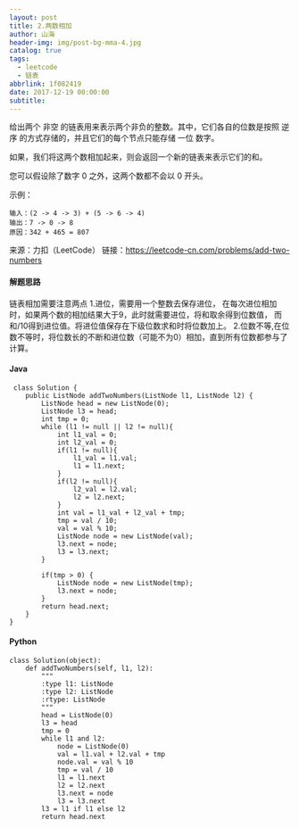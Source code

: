 ```yaml
---
layout: post
title: 2.两数相加
author: 山海
header-img: img/post-bg-mma-4.jpg
catalog: true
tags:
  - leetcode
  - 链表
abbrlink: 1f082419
date: 2017-12-19 00:00:00
subtitle:
---
```


给出两个 非空 的链表用来表示两个非负的整数。其中，它们各自的位数是按照 逆序 的方式存储的，并且它们的每个节点只能存储 一位 数字。

如果，我们将这两个数相加起来，则会返回一个新的链表来表示它们的和。

您可以假设除了数字 0 之外，这两个数都不会以 0 开头。

示例：

    输入：(2 -> 4 -> 3) + (5 -> 6 -> 4)
    输出：7 -> 0 -> 8
    原因：342 + 465 = 807

来源：力扣（LeetCode）
链接：https://leetcode-cn.com/problems/add-two-numbers

#### 解题思路
链表相加需要注意两点
1.进位，需要用一个整数去保存进位，
在每次进位相加时，如果两个数的相加结果大于9，此时就需要进位，将和取余得到位数值，
而和/10得到进位值。将进位值保存在下级位数求和时将位数加上。
2.位数不等,在位数不等时，将位数长的不断和进位数（可能不为0）相加，直到所有位数都参与了计算。

#### Java
```
 class Solution {
    public ListNode addTwoNumbers(ListNode l1, ListNode l2) {
        ListNode head = new ListNode(0);
        ListNode l3 = head;
        int tmp = 0;
        while (l1 != null || l2 != null){
            int l1_val = 0;
            int l2_val = 0;
            if(l1 != null){
                l1_val = l1.val;
                l1 = l1.next;
            }
            if(l2 != null){
                l2_val = l2.val;
                l2 = l2.next;
            }
            int val = l1_val + l2_val + tmp;
            tmp = val / 10;
            val = val % 10;
            ListNode node = new ListNode(val);
            l3.next = node;
            l3 = l3.next;
        }
        
        if(tmp > 0) {
            ListNode node = new ListNode(tmp);
            l3.next = node;
        }
        return head.next;
    }
}
 ```




#### Python
``` 
class Solution(object):
    def addTwoNumbers(self, l1, l2):
        """
        :type l1: ListNode
        :type l2: ListNode
        :rtype: ListNode
        """
        head = ListNode(0)
        l3 = head
        tmp = 0
        while l1 and l2:
            node = ListNode(0)
            val = l1.val + l2.val + tmp
            node.val = val % 10
            tmp = val / 10
            l1 = l1.next 
            l2 = l2.next 
            l3.next = node 
            l3 = l3.next 
        l3 = l1 if l1 else l2 
        return head.next
```


